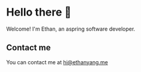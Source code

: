 # Hello there 👋
Welcome! I'm Ethan, an aspring software developer.

## Contact me
You can contact me at hi@ethanyang.me
